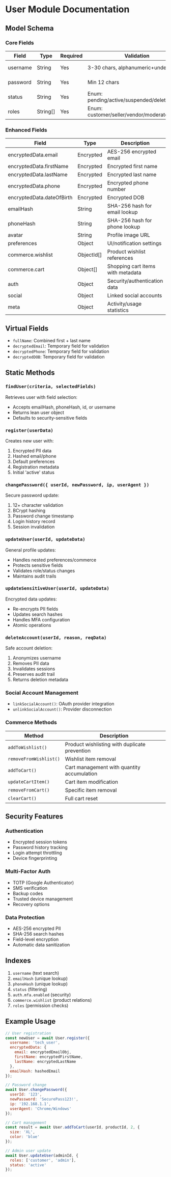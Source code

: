 # User Module Documentation

## Model Schema

### Core Fields
| Field           | Type     | Required | Validation                          | Description |
|-----------------|----------|----------|-------------------------------------|-------------|
| username        | String   | Yes      | 3-30 chars, alphanumeric+underscore | Unique identifier |
| password        | String   | Yes      | Min 12 chars                        | Encrypted password |
| status          | String   | Yes      | Enum: pending/active/suspended/deleted | Account state |
| roles           | String[] | Yes      | Enum: customer/seller/vendor/moderator/admin | User permissions |

### Enhanced Fields
| Field               | Type           | Description |
|---------------------|----------------|-------------|
| encryptedData.email | Encrypted      | AES-256 encrypted email |
| encryptedData.firstName | Encrypted  | Encrypted first name |
| encryptedData.lastName | Encrypted   | Encrypted last name |
| encryptedData.phone | Encrypted      | Encrypted phone number |
| encryptedData.dateOfBirth | Encrypted | Encrypted DOB |
| emailHash           | String         | SHA-256 hash for email lookup |
| phoneHash           | String         | SHA-256 hash for phone lookup |
| avatar              | String         | Profile image URL |
| preferences         | Object         | UI/notification settings |
| commerce.wishlist   | ObjectId[]     | Product wishlist references |
| commerce.cart       | Object[]       | Shopping cart items with metadata |
| auth                | Object         | Security/authentication data |
| social              | Object         | Linked social accounts |
| meta                | Object         | Activity/usage statistics |

## Virtual Fields
- `fullName`: Combined first + last name
- `decryptedEmail`: Temporary field for validation
- `decryptedPhone`: Temporary field for validation
- `decryptedDOB`: Temporary field for validation

## Static Methods

### `findUser(criteria, selectedFields)`
Retrieves user with field selection:
- Accepts emailHash, phoneHash, id, or username
- Returns lean user object
- Defaults to security-sensitive fields

### `register(userData)`
Creates new user with:
1. Encrypted PII data
2. Hashed email/phone
3. Default preferences
4. Registration metadata
5. Initial 'active' status

### `changePassword({ userId, newPassword, ip, userAgent })`
Secure password update:
1. 12+ character validation
2. BCrypt hashing
3. Password change timestamp
4. Login history record
5. Session invalidation

### `updateUser(userId, updateData)`
General profile updates:
- Handles nested preferences/commerce
- Protects sensitive fields
- Validates role/status changes
- Maintains audit trails

### `updateSensitiveUser(userId, updateData)`
Encrypted data updates:
- Re-encrypts PII fields
- Updates search hashes
- Handles MFA configuration
- Atomic operations

### `deleteAccount(userId, reason, reqData)`
Safe account deletion:
1. Anonymizes username
2. Removes PII data
3. Invalidates sessions
4. Preserves audit trail
5. Returns deletion metadata

### Social Account Management
- `linkSocialAccount()`: OAuth provider integration
- `unlinkSocialAccount()`: Provider disconnection

### Commerce Methods
| Method               | Description |
|----------------------|-------------|
| `addToWishlist()`    | Product wishlisting with duplicate prevention |
| `removeFromWishlist()` | Wishlist item removal |
| `addToCart()`        | Cart management with quantity accumulation |
| `updateCartItem()`   | Cart item modification |
| `removeFromCart()`   | Specific item removal |
| `clearCart()`        | Full cart reset |

## Security Features

### Authentication
- Encrypted session tokens
- Password history tracking
- Login attempt throttling
- Device fingerprinting

### Multi-Factor Auth
- TOTP (Google Authenticator)
- SMS verification
- Backup codes
- Trusted device management
- Recovery options

### Data Protection
- AES-256 encrypted PII
- SHA-256 search hashes
- Field-level encryption
- Automatic data sanitization

## Indexes
1. `username` (text search)
2. `emailHash` (unique lookup)
3. `phoneHash` (unique lookup)
4. `status` (filtering)
5. `auth.mfa.enabled` (security)
6. `commerce.wishlist` (product relations)
7. `roles` (permission checks)

## Example Usage
```javascript
// User registration
const newUser = await User.register({
  username: 'tech_user',
  encryptedData: {
    email: encryptedEmailObj,
    firstName: encryptedFirstName,
    lastName: encryptedLastName
  },
  emailHash: hashedEmail
});

// Password change
await User.changePassword({
  userId: '123',
  newPassword: 'SecurePass123!',
  ip: '192.168.1.1',
  userAgent: 'Chrome/Windows'
});

// Cart management
const result = await User.addToCart(userId, productId, 2, {
  size: 'XL',
  color: 'blue'
});

// Admin user update
await User.updateUser(adminId, {
  roles: ['customer', 'admin'],
  status: 'active'
});